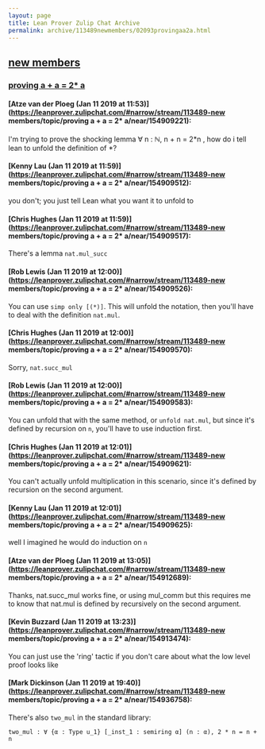 ```yaml
---
layout: page
title: Lean Prover Zulip Chat Archive 
permalink: archive/113489newmembers/02093provingaa2a.html
---
```


## [new members](index.html)
### [proving a + a = 2* a](02093provingaa2a.html)

#### [Atze van der Ploeg (Jan 11 2019 at 11:53)](https://leanprover.zulipchat.com/#narrow/stream/113489-new members/topic/proving a + a = 2* a/near/154909221):
I'm trying to prove the shocking lemma ∀ n : ℕ, n + n = 2*n , how do i tell lean to unfold the definition of *?

#### [Kenny Lau (Jan 11 2019 at 11:59)](https://leanprover.zulipchat.com/#narrow/stream/113489-new members/topic/proving a + a = 2* a/near/154909512):
you don't; you just tell Lean what you want it to unfold to

#### [Chris Hughes (Jan 11 2019 at 11:59)](https://leanprover.zulipchat.com/#narrow/stream/113489-new members/topic/proving a + a = 2* a/near/154909517):
There's a lemma `nat.mul_succ`

#### [Rob Lewis (Jan 11 2019 at 12:00)](https://leanprover.zulipchat.com/#narrow/stream/113489-new members/topic/proving a + a = 2* a/near/154909526):
You can use `simp only [(*)]`. This will unfold the notation, then you'll have to deal with the definition `nat.mul`.

#### [Chris Hughes (Jan 11 2019 at 12:00)](https://leanprover.zulipchat.com/#narrow/stream/113489-new members/topic/proving a + a = 2* a/near/154909570):
Sorry, `nat.succ_mul`

#### [Rob Lewis (Jan 11 2019 at 12:00)](https://leanprover.zulipchat.com/#narrow/stream/113489-new members/topic/proving a + a = 2* a/near/154909583):
You can unfold that with the same method, or `unfold nat.mul`, but since it's defined by recursion on `n`, you'll have to use induction first.

#### [Chris Hughes (Jan 11 2019 at 12:01)](https://leanprover.zulipchat.com/#narrow/stream/113489-new members/topic/proving a + a = 2* a/near/154909621):
You can't actually unfold multiplication in this scenario, since it's defined by recursion on the second argument.

#### [Kenny Lau (Jan 11 2019 at 12:01)](https://leanprover.zulipchat.com/#narrow/stream/113489-new members/topic/proving a + a = 2* a/near/154909625):
well I imagined he would do induction on `n`

#### [Atze van der Ploeg (Jan 11 2019 at 13:05)](https://leanprover.zulipchat.com/#narrow/stream/113489-new members/topic/proving a + a = 2* a/near/154912689):
Thanks, nat.succ_mul works fine, or using mul_comm but this requires me to know that nat.mul is defined by recursively on the second argument.

#### [Kevin Buzzard (Jan 11 2019 at 13:23)](https://leanprover.zulipchat.com/#narrow/stream/113489-new members/topic/proving a + a = 2* a/near/154913474):
You can just use the 'ring' tactic if you don't care about what the low level proof looks like

#### [Mark Dickinson (Jan 11 2019 at 19:40)](https://leanprover.zulipchat.com/#narrow/stream/113489-new members/topic/proving a + a = 2* a/near/154936758):
There's also `two_mul` in the standard library:
```lean
two_mul : ∀ {α : Type u_1} [_inst_1 : semiring α] (n : α), 2 * n = n + n
```

